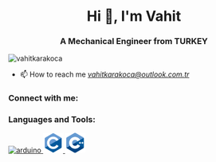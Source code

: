 <h1 align="center">Hi 👋, I'm Vahit</h1>
<h3 align="center">A Mechanical Engineer from TURKEY</h3>

<p align="left"> <img src="https://komarev.com/ghpvc/?username=vahitkarakoca&label=Profile%20views&color=0e75b6&style=flat" alt="vahitkarakoca" /> </p>

- 📫 How to reach me *vahitkarakoca@outlook.com.tr*

<h3 align="left">Connect with me:</h3>
<p align="left">
</p>

<h3 align="left">Languages and Tools:</h3>
<p align="left"> <a href="https://www.arduino.cc/" target="_blank" rel="noreferrer"> <img src="https://cdn.worldvectorlogo.com/logos/arduino-1.svg" alt="arduino" width="40" height="40"/> </a> <a href="https://www.cprogramming.com/" target="_blank" rel="noreferrer"> <img src="https://raw.githubusercontent.com/devicons/devicon/master/icons/c/c-original.svg" alt="c" width="40" height="40"/> </a> <a href="https://www.w3schools.com/cpp/" target="_blank" rel="noreferrer"> <img src="https://raw.githubusercontent.com/devicons/devicon/master/icons/cplusplus/cplusplus-original.svg" alt="cplusplus" width="40" height="40"/> </a> <a 
